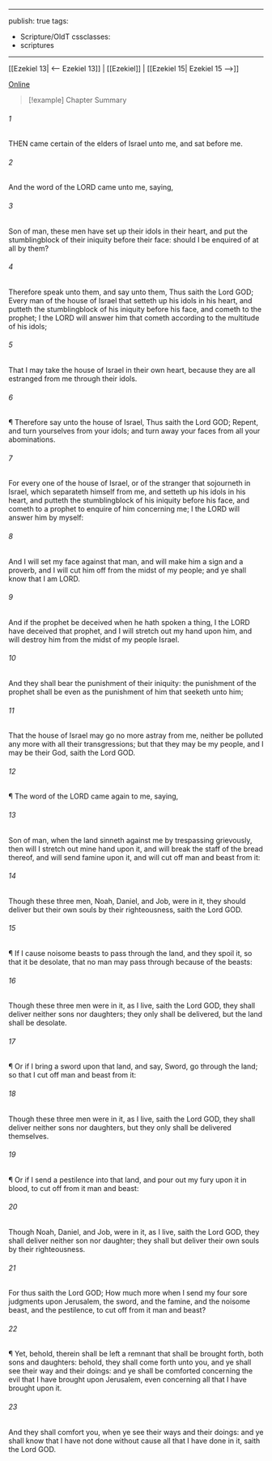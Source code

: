 

---
publish: true
tags:
  - Scripture/OldT
cssclasses:
  - scriptures
---
[[Ezekiel 13| <-- Ezekiel 13]] | [[Ezekiel]] | [[Ezekiel 15| Ezekiel 15 -->]]

[Online](https://churchofjesuschrist.org/study/scriptures/ot/ezek/14?lang=eng)

>[!example] Chapter Summary
>
###### 1
THEN came certain of the elders of Israel unto me, and sat before me.
###### 2
And the word of the LORD came unto me, saying,
###### 3
Son of man, these men have set up their idols in their heart, and put the stumblingblock of their iniquity before their face: should I be enquired of at all by them?
###### 4
Therefore speak unto them, and say unto them, Thus saith the Lord GOD; Every man of the house of Israel that setteth up his idols in his heart, and putteth the stumblingblock of his iniquity before his face, and cometh to the prophet; I the LORD will answer him that cometh according to the multitude of his idols;
###### 5
That I may take the house of Israel in their own heart, because they are all estranged from me through their idols.
###### 6
¶ Therefore say unto the house of Israel, Thus saith the Lord GOD; Repent, and turn yourselves from your idols; and turn away your faces from all your abominations.
###### 7
For every one of the house of Israel, or of the stranger that sojourneth in Israel, which separateth himself from me, and setteth up his idols in his heart, and putteth the stumblingblock of his iniquity before his face, and cometh to a prophet to enquire of him concerning me; I the LORD will answer him by myself:
###### 8
And I will set my face against that man, and will make him a sign and a proverb, and I will cut him off from the midst of my people; and ye shall know that I am LORD.
###### 9
And if the prophet be deceived when he hath spoken a thing, I the LORD have deceived that prophet, and I will stretch out my hand upon him, and will destroy him from the midst of my people Israel.
###### 10
And they shall bear the punishment of their iniquity: the punishment of the prophet shall be even as the punishment of him that seeketh unto him;
###### 11
That the house of Israel may go no more astray from me, neither be polluted any more with all their transgressions; but that they may be my people, and I may be their God, saith the Lord GOD.
###### 12
¶ The word of the LORD came again to me, saying,
###### 13
Son of man, when the land sinneth against me by trespassing grievously, then will I stretch out mine hand upon it, and will break the staff of the bread thereof, and will send famine upon it, and will cut off man and beast from it:
###### 14
Though these three men, Noah, Daniel, and Job, were in it, they should deliver but their own souls by their righteousness, saith the Lord GOD.
###### 15
¶ If I cause noisome beasts to pass through the land, and they spoil it, so that it be desolate, that no man may pass through because of the beasts:
###### 16
Though these three men were in it, as I live, saith the Lord GOD, they shall deliver neither sons nor daughters; they only shall be delivered, but the land shall be desolate.
###### 17
¶ Or if I bring a sword upon that land, and say, Sword, go through the land; so that I cut off man and beast from it:
###### 18
Though these three men were in it, as I live, saith the Lord GOD, they shall deliver neither sons nor daughters, but they only shall be delivered themselves.
###### 19
¶ Or if I send a pestilence into that land, and pour out my fury upon it in blood, to cut off from it man and beast:
###### 20
Though Noah, Daniel, and Job, were in it, as I live, saith the Lord GOD, they shall deliver neither son nor daughter; they shall but deliver their own souls by their righteousness.
###### 21
For thus saith the Lord GOD; How much more when I send my four sore judgments upon Jerusalem, the sword, and the famine, and the noisome beast, and the pestilence, to cut off from it man and beast?
###### 22
¶ Yet, behold, therein shall be left a remnant that shall be brought forth, both sons and daughters: behold, they shall come forth unto you, and ye shall see their way and their doings: and ye shall be comforted concerning the evil that I have brought upon Jerusalem, even concerning all that I have brought upon it.
###### 23
And they shall comfort you, when ye see their ways and their doings: and ye shall know that I have not done without cause all that I have done in it, saith the Lord GOD.



